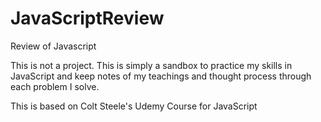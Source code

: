 # JavaScriptReview
Review of Javascript

This is not a project.  This is simply a sandbox to practice my skills in JavaScript and keep notes of my teachings and thought process through each problem I solve.

This is based on Colt Steele's Udemy Course for JavaScript